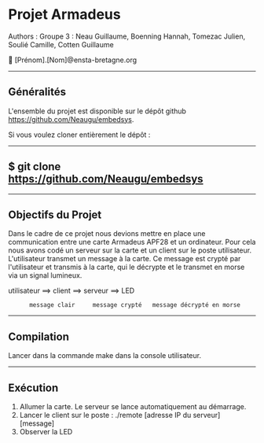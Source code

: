 # Projet Armadeus 

Authors : Groupe 3 : Neau Guillaume, Boenning Hannah, Tomezac Julien, Soulié Camille, Cotten Guillaume

:email: [Prénom].[Nom]@ensta-bretagne.org

-----
## Généralités

L'ensemble du projet est disponible sur le dépôt
github https://github.com/Neaugu/embedsys.

Si vous voulez cloner entièrement le dépôt :

-----
$ git clone https://github.com/Neaugu/embedsys
-----

-----
## Objectifs du Projet

Dans le cadre de ce projet nous devions mettre en place une communication entre une carte Armadeus APF28 et un ordinateur. Pour cela nous avons codé un serveur sur la carte et un client sur le poste utilisateur. L'utilisateur transmet un message à la carte. Ce message est crypté par l'utilisateur et transmis à la carte, qui le décrypte et le transmet en morse via un signal lumineux.

utilisateur    ==>    client   ==>    serveur    ==>    LED

          message clair     message crypté   message décrypté en morse

-----
## Compilation
Lancer dans la commande make dans la console utilisateur.

-----
## Exécution
1. Allumer la carte. Le serveur se lance automatiquement au démarrage.
2. Lancer le client sur le poste : ./remote [adresse IP du serveur] [message]
3. Observer la LED


